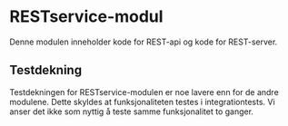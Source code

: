 # RESTservice-modul

Denne modulen inneholder kode for REST-api og kode for REST-server.

## Testdekning

Testdekningen for RESTservice-modulen er noe lavere enn for de andre modulene. Dette skyldes at funksjonaliteten testes i integrationtests. Vi anser det ikke som nyttig å teste samme funksjonalitet to ganger.
